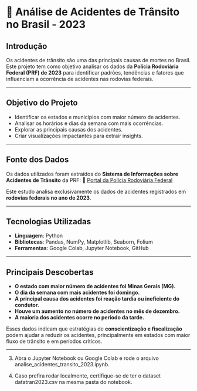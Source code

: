 # 📑 Análise de Acidentes de Trânsito no Brasil - 2023

##  Introdução
Os acidentes de trânsito são uma das principais causas de mortes no Brasil. Este projeto tem como objetivo analisar os dados da **Polícia Rodoviária Federal (PRF) de 2023** para identificar padrões, tendências e fatores que influenciam a ocorrência de acidentes nas rodovias federais.

---

##  Objetivo do Projeto
- Identificar os estados e municípios com maior número de acidentes.
- Analisar os horários e dias da semana com mais ocorrências.
- Explorar as principais causas dos acidentes.
- Criar visualizações impactantes para extrair insights.

---

##  Fonte dos Dados
Os dados utilizados foram extraídos do **Sistema de Informações sobre Acidentes de Trânsito** da PRF:
🔗 [Portal da Polícia Rodoviária Federal](https://www.gov.br/prf/pt-br)

Este estudo analisa exclusivamente os dados de acidentes registrados em **rodovias federais no ano de 2023**.

---

##  Tecnologias Utilizadas
- **Linguagem**: Python
- **Bibliotecas**: Pandas, NumPy, Matplotlib, Seaborn, Folium
- **Ferramentas**: Google Colab, Jupyter Notebook, GitHub

---

##  Principais Descobertas
-  **O estado com maior número de acidentes foi Minas Gerais (MG).**
-  **O dia da semana com mais acidentes foi domingo.**
-  **A principal causa dos acidentes foi reação tardia ou ineficiente do condutor.**
-  **Houve um aumento no número de acidentes no mês de dezembro.**
-  **A maioria dos acidentes ocorre no período da tarde.**

Esses dados indicam que estratégias de **conscientização e fiscalização** podem ajudar a reduzir os acidentes, principalmente em estados com maior fluxo de trânsito e em períodos críticos.

---

3. Abra o Jupyter Notebook ou Google Colab e rode o arquivo analise_acidentes_transito_2023.ipynb.

4. Caso prefira rodar localmente, certifique-se de ter o dataset datatran2023.csv na mesma pasta do notebook.
